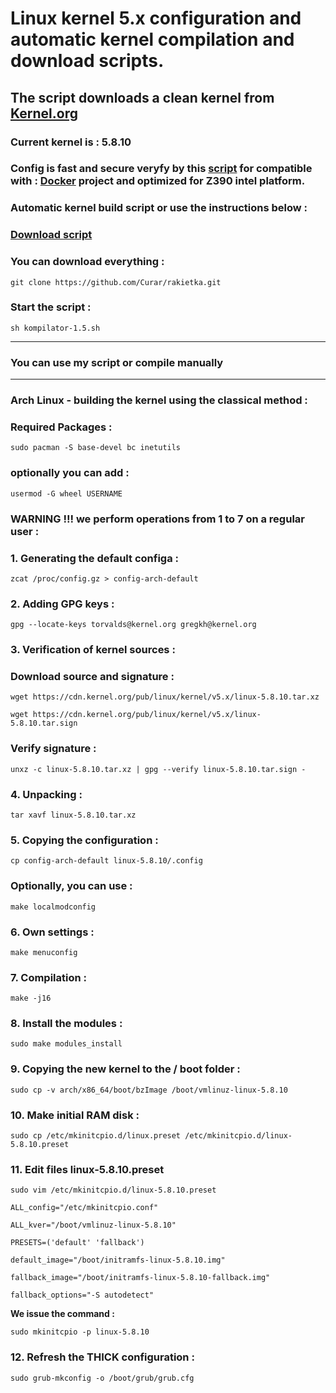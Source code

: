 
# Linux kernel 5.x configuration and automatic kernel compilation and download scripts.
## The script downloads a clean kernel from [Kernel.org](https://kernel.org)
### Current kernel is : 5.8.10
### Config is fast and secure veryfy by this [script](https://github.com/moby/moby/blob/master/contrib/check-config.sh) for compatible with : [Docker](https://docs.docker.com) project and optimized for Z390 intel platform.
### Automatic kernel build script or use the instructions below :
### [Download script](https://github.com/Curar/rakietka/releases/download/1.5/kompilator-1.5.sh)
### You can download everything :
`git clone https://github.com/Curar/rakietka.git`
### Start the script :
`sh kompilator-1.5.sh`
***
### You can use my script or compile manually
***
### Arch Linux - building the kernel using the classical method :
### Required Packages :
`sudo pacman -S base-devel bc inetutils`
### optionally you can add :
`usermod -G wheel USERNAME`
### WARNING !!! we perform operations from 1 to 7 on a regular user :
### 1. Generating the default configa :
`zcat /proc/config.gz > config-arch-default`
### 2. Adding GPG keys :
 `gpg --locate-keys torvalds@kernel.org gregkh@kernel.org`
### 3. Verification of kernel sources :
### Download source and signature :
 `wget https://cdn.kernel.org/pub/linux/kernel/v5.x/linux-5.8.10.tar.xz`

 `wget https://cdn.kernel.org/pub/linux/kernel/v5.x/linux-5.8.10.tar.sign`
### Verify signature :
 `unxz -c linux-5.8.10.tar.xz | gpg --verify linux-5.8.10.tar.sign -`
### 4. Unpacking :
 `tar xavf linux-5.8.10.tar.xz`
### 5. Copying the configuration :
 `cp config-arch-default linux-5.8.10/.config`
### Optionally, you can use :
 `make localmodconfig`
### 6. Own settings :
 `make menuconfig`
### 7. Compilation :
 `make -j16`
### 8. Install the modules :
 `sudo make modules_install`
### 9. Copying the new kernel to the / boot folder :
 `sudo cp -v arch/x86_64/boot/bzImage /boot/vmlinuz-linux-5.8.10`
### 10. Make initial RAM disk :
 `sudo cp /etc/mkinitcpio.d/linux.preset /etc/mkinitcpio.d/linux-5.8.10.preset`
### 11. Edit files linux-5.8.10.preset
 `sudo vim /etc/mkinitcpio.d/linux-5.8.10.preset`

 ```
 ALL_config="/etc/mkinitcpio.conf"

 ALL_kver="/boot/vmlinuz-linux-5.8.10"

 PRESETS=('default' 'fallback')

 default_image="/boot/initramfs-linux-5.8.10.img"

 fallback_image="/boot/initramfs-linux-5.8.10-fallback.img"

 fallback_options="-S autodetect"
 ```

**We issue the command :**

 `sudo mkinitcpio -p linux-5.8.10`

### 12. Refresh the THICK configuration :
 `sudo grub-mkconfig -o /boot/grub/grub.cfg`

